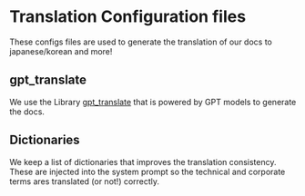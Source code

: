 # Translation Configuration files

These configs files are used to generate the translation of our docs to japanese/korean and more!


## gpt_translate

We use the Library [gpt_translate](https://github.com/tcapelle/gpt_translate) that is powered by GPT models to generate the docs.

## Dictionaries

We keep a list of dictionaries that improves the translation consistency. These are injected into the system prompt so the technical and corporate terms ares translated (or not!) correctly.